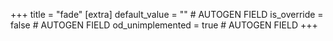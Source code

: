 +++
title = "fade"
[extra]
default_value = "" # AUTOGEN FIELD
is_override = false # AUTOGEN FIELD
od_unimplemented = true # AUTOGEN FIELD
+++